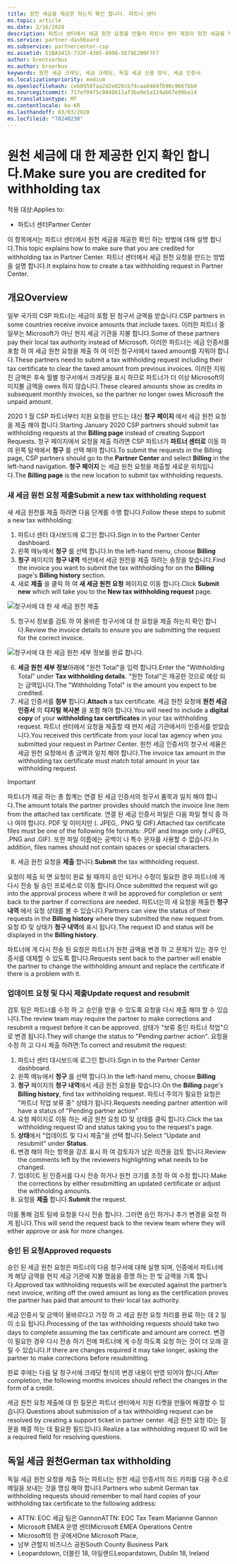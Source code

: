 ```yaml
---
title: 원천 세금을 제공한 하는지 확인 합니다. 파트너 센터
ms.topic: article
ms.date: 2/16/2020
description: 파트너 센터에서 세금 원천 요청을 만들어 파트너 센터 계정이 원천 세금을 제공한 하는지 확인 합니다.
ms.service: partner-dashboard
ms.subservice: partnercenter-csp
ms.assetid: E1BA3415-732F-4385-8996-5E79E200F7F7
author: brentserbus
ms.author: brserbus
keywords: 원천 세금 크레딧, 세금 크레딧, 독일 세금 신용 양식, 세금 인증서
ms.localizationpriority: medium
ms.openlocfilehash: ceb8958faa2d2e826cb74caa0484fb90c9667bb0
ms.sourcegitcommit: 717ef04f5c0040611af3ba9e5a324ab67e99ba14
ms.translationtype: MT
ms.contentlocale: ko-KR
ms.lasthandoff: 03/03/2020
ms.locfileid: "78240230"
---
```

# <a name="make-sure-you-are-credited-for-withholding-tax"></a><span data-ttu-id="ba276-104">원천 세금에 대 한 제공한 인지 확인 합니다.</span><span class="sxs-lookup"><span data-stu-id="ba276-104">Make sure you are credited for withholding tax</span></span>

<span data-ttu-id="ba276-105">적용 대상:</span><span class="sxs-lookup"><span data-stu-id="ba276-105">Applies to:</span></span>

- <span data-ttu-id="ba276-106">파트너 센터</span><span class="sxs-lookup"><span data-stu-id="ba276-106">Partner Center</span></span>

<span data-ttu-id="ba276-107">이 항목에서는 파트너 센터에서 원천 세금을 제공한 확인 하는 방법에 대해 설명 합니다.</span><span class="sxs-lookup"><span data-stu-id="ba276-107">This topic explains how to make sure that you are credited for withholding tax in Partner Center.</span></span> <span data-ttu-id="ba276-108">파트너 센터에서 세금 원천 요청을 만드는 방법을 설명 합니다.</span><span class="sxs-lookup"><span data-stu-id="ba276-108">It explains how to create a tax withholding request in Partner Center.</span></span>

## <a name="overview"></a><span data-ttu-id="ba276-109">개요</span><span class="sxs-lookup"><span data-stu-id="ba276-109">Overview</span></span>

<span data-ttu-id="ba276-110">일부 국가의 CSP 파트너는 세금이 포함 된 청구서 금액을 받습니다.</span><span class="sxs-lookup"><span data-stu-id="ba276-110">CSP partners in some countries receive invoice amounts that include taxes.</span></span> <span data-ttu-id="ba276-111">이러한 파트너 중 일부는 Microsoft가 아닌 현지 세금 기관을 지불 합니다.</span><span class="sxs-lookup"><span data-stu-id="ba276-111">Some of these partners pay their local tax authority instead of Microsoft.</span></span> <span data-ttu-id="ba276-112">이러한 파트너는 세금 인증서를 포함 하 여 세금 원천 요청을 제출 하 여 이전 청구서에서 taxed amount를 지워야 합니다.</span><span class="sxs-lookup"><span data-stu-id="ba276-112">These partners need to submit a tax withholding request including their tax certificate to clear the taxed amount from previous invoices.</span></span> <span data-ttu-id="ba276-113">이러한 지워진 금액은 후속 월별 청구서에서 크레딧을 표시 하므로 파트너가 더 이상 Microsoft의 미지불 금액을 owes 하지 않습니다.</span><span class="sxs-lookup"><span data-stu-id="ba276-113">These cleared amounts show as credits in subsequent monthly invoices, so the partner no longer owes Microsoft the unpaid amount.</span></span>

<span data-ttu-id="ba276-114">2020 1 월 CSP 파트너부터 지원 요청을 만드는 대신 **청구 페이지** 에서 세금 원천 요청을 제출 해야 합니다.</span><span class="sxs-lookup"><span data-stu-id="ba276-114">Starting January 2020 CSP partners should submit tax withholding requests at the **Billing page** instead of creating Support Requests.</span></span> <span data-ttu-id="ba276-115">청구 페이지에서 요청을 제출 하려면 CSP 파트너가 **파트너 센터로** 이동 하 여 왼쪽 탐색에서 **청구** 를 선택 해야 합니다.</span><span class="sxs-lookup"><span data-stu-id="ba276-115">To submit the requests in the Billing page, CSP partners should go to the **Partner Center** and select **Billing** in the left-hand navigation.</span></span> <span data-ttu-id="ba276-116">**청구 페이지** 는 세금 원천 요청을 제출할 새로운 위치입니다.</span><span class="sxs-lookup"><span data-stu-id="ba276-116">The **Billing page** is the new location to submit tax withholding requests.</span></span> 

### <a name="submit-a-new-tax-withholding-request"></a><span data-ttu-id="ba276-117">새 세금 원천 요청 제출</span><span class="sxs-lookup"><span data-stu-id="ba276-117">Submit a new tax withholding request</span></span>

<span data-ttu-id="ba276-118">새 세금 원천를 제출 하려면 다음 단계를 수행 합니다.</span><span class="sxs-lookup"><span data-stu-id="ba276-118">Follow these steps to submit a new tax withholding:</span></span>

1. <span data-ttu-id="ba276-119">파트너 센터 대시보드에 로그인 합니다.</span><span class="sxs-lookup"><span data-stu-id="ba276-119">Sign in to the Partner Center dashboard.</span></span>
2. <span data-ttu-id="ba276-120">왼쪽 메뉴에서 **청구** 를 선택 합니다.</span><span class="sxs-lookup"><span data-stu-id="ba276-120">In the left-hand menu, choose **Billing**</span></span>
3. <span data-ttu-id="ba276-121">**청구** 페이지의 **청구 내역** 섹션에서 세금 원천을 제출 하려는 송장을 찾습니다.</span><span class="sxs-lookup"><span data-stu-id="ba276-121">Find the invoice you want to submit the tax withholding for on the **Billing** page's **Billing history** section.</span></span>
4. <span data-ttu-id="ba276-122">새로 **제출** 을 클릭 하 여 **새 세금 원천 요청** 페이지로 이동 합니다.</span><span class="sxs-lookup"><span data-stu-id="ba276-122">Click **Submit new** which will take you to the **New tax withholding request** page.</span></span>

![청구서에 대 한 새 세금 원천 제출](images/wht1.png)

5. <span data-ttu-id="ba276-124">청구서 정보를 검토 하 여 올바른 청구서에 대 한 요청을 제출 하는지 확인 합니다.</span><span class="sxs-lookup"><span data-stu-id="ba276-124">Review the invoice details to ensure you are submitting the request for the correct invoice.</span></span>

![청구서에 대 한 세금 원천 세부 정보를 완료 합니다.](images/wht2.png)

6. <span data-ttu-id="ba276-126">**세금 원천 세부 정보**아래에 "원천 Total"을 입력 합니다.</span><span class="sxs-lookup"><span data-stu-id="ba276-126">Enter the "Withholding Total" under **Tax withholding details**.</span></span> <span data-ttu-id="ba276-127">"원천 Total"은 제공한 것으로 예상 되는 금액입니다.</span><span class="sxs-lookup"><span data-stu-id="ba276-127">The "Withholding Total" is the amount you expect to be credited.</span></span>
7. <span data-ttu-id="ba276-128">세금 인증서를 **첨부** 합니다.</span><span class="sxs-lookup"><span data-stu-id="ba276-128">**Attach** a tax certificate.</span></span> <span data-ttu-id="ba276-129">세금 원천 요청에 **원천 세금 인증서** 의 **디지털 복사본** 을 포함 해야 합니다.</span><span class="sxs-lookup"><span data-stu-id="ba276-129">You will need to include a **digital copy** of your **withholding tax certificates** in your tax withholding request.</span></span> <span data-ttu-id="ba276-130">파트너 센터에서 요청을 제출할 때 현지 세금 기관에서이 인증서를 받았습니다.</span><span class="sxs-lookup"><span data-stu-id="ba276-130">You received this certificate from your local tax agency when you submitted your request in Partner Center.</span></span> <span data-ttu-id="ba276-131">원천 세금 인증서의 청구서 세율은 세금 원천 요청에서 총 금액과 일치 해야 합니다.</span><span class="sxs-lookup"><span data-stu-id="ba276-131">The invoice tax amount in the withholding tax certificate must match total amount in your tax withholding request.</span></span> 

> [!IMPORTANT]
> <span data-ttu-id="ba276-132">파트너가 제공 하는 총 합계는 연결 된 세금 인증서의 청구서 품목과 일치 해야 합니다.</span><span class="sxs-lookup"><span data-stu-id="ba276-132">The amount totals the partner provides should match the invoice line item from the attached tax certificate.</span></span> <span data-ttu-id="ba276-133">연결 된 세금 인증서 파일은 다음 파일 형식 중 하나 여야 합니다. PDF 및 이미지만 (. JPEG,. PNG 및 GIF).</span><span class="sxs-lookup"><span data-stu-id="ba276-133">Attached tax certificate files must be one of the following file formats: .PDF and Image only (.JPEG, .PNG and .GIF).</span></span> <span data-ttu-id="ba276-134">또한 파일 이름에는 공백이 나 특수 문자를 사용할 수 없습니다.</span><span class="sxs-lookup"><span data-stu-id="ba276-134">In addition, files names should not contain  spaces or special characters.</span></span>

8. <span data-ttu-id="ba276-135">세금 원천 요청을 **제출** 합니다.</span><span class="sxs-lookup"><span data-stu-id="ba276-135">**Submit** the tax withholding request.</span></span>

<span data-ttu-id="ba276-136">요청이 제출 되 면 요청이 완료 될 때까지 승인 되거나 수정이 필요한 경우 파트너에 게 다시 전송 될 승인 프로세스로 이동 합니다.</span><span class="sxs-lookup"><span data-stu-id="ba276-136">Once submitted the request will go into the approval process where it will be approved for completion or sent back to the partner if corrections are needed.</span></span> <span data-ttu-id="ba276-137">파트너는의 새 요청을 제출한 **청구 내역** 에서 요청 상태를 볼 수 있습니다.</span><span class="sxs-lookup"><span data-stu-id="ba276-137">Partners can view the status of their requests in the **Billing history** where they submitted the new request from.</span></span> <span data-ttu-id="ba276-138">요청 ID 및 상태가 **청구 내역**에 표시 됩니다.</span><span class="sxs-lookup"><span data-stu-id="ba276-138">The request ID and status will be displayed in the **Billing history**.</span></span>

<span data-ttu-id="ba276-139">파트너에 게 다시 전송 된 요청은 파트너가 원천 금액을 변경 하 고 문제가 있는 경우 인증서를 대체할 수 있도록 합니다.</span><span class="sxs-lookup"><span data-stu-id="ba276-139">Requests sent back to the partner will enable the partner to change the withholding amount and replace the certificate if there is a problem with it.</span></span> 

### <a name="update-request-and-resubmit"></a><span data-ttu-id="ba276-140">업데이트 요청 및 다시 제출</span><span class="sxs-lookup"><span data-stu-id="ba276-140">Update request and resubmit</span></span>

<span data-ttu-id="ba276-141">검토 팀은 파트너를 수정 하 고 승인을 받을 수 있도록 요청을 다시 제출 해야 할 수 있습니다.</span><span class="sxs-lookup"><span data-stu-id="ba276-141">The review team may require the partner to make corrections and resubmit a request before it can be approved.</span></span> <span data-ttu-id="ba276-142">상태가 "보류 중인 파트너 작업"으로 변경 됩니다.</span><span class="sxs-lookup"><span data-stu-id="ba276-142">They will change the status to "Pending partner action".</span></span> <span data-ttu-id="ba276-143">요청을 수정 하 고 다시 제출 하려면:</span><span class="sxs-lookup"><span data-stu-id="ba276-143">To correct and resubmit the request:</span></span>
 
1. <span data-ttu-id="ba276-144">파트너 센터 대시보드에 로그인 합니다.</span><span class="sxs-lookup"><span data-stu-id="ba276-144">Sign in to the Partner Center dashboard.</span></span>
2. <span data-ttu-id="ba276-145">왼쪽 메뉴에서 **청구** 를 선택 합니다.</span><span class="sxs-lookup"><span data-stu-id="ba276-145">In the left-hand menu, choose **Billing**</span></span>
3. <span data-ttu-id="ba276-146">**청구** 페이지의 **청구 내역**에서 세금 원천 요청을 찾습니다.</span><span class="sxs-lookup"><span data-stu-id="ba276-146">On the **Billing** page's **Billing history**, find tax withholding request.</span></span> <span data-ttu-id="ba276-147">파트너 주의가 필요한 요청은 "파트너 작업 보류 중" 상태가 됩니다.</span><span class="sxs-lookup"><span data-stu-id="ba276-147">Requests needing partner attention will have a status of "Pending partner action"</span></span>
4. <span data-ttu-id="ba276-148">요청 페이지로 이동 하는 세금 원천 요청 ID 및 상태를 클릭 합니다.</span><span class="sxs-lookup"><span data-stu-id="ba276-148">Click the tax withholding request ID and status taking you to the request's page.</span></span>
5. <span data-ttu-id="ba276-149">**상태**에서 "업데이트 및 다시 제출"을 선택 합니다.</span><span class="sxs-lookup"><span data-stu-id="ba276-149">Select "Update and resubmit" under **Status**.</span></span>
6. <span data-ttu-id="ba276-150">변경 해야 하는 항목을 강조 표시 하 여 검토자가 남은 의견을 검토 합니다.</span><span class="sxs-lookup"><span data-stu-id="ba276-150">Review the comments left by the reviewers highlighting what needs to be changed.</span></span>
7. <span data-ttu-id="ba276-151">업데이트 된 인증서를 다시 전송 하거나 원천 크기를 조정 하 여 수정 합니다.</span><span class="sxs-lookup"><span data-stu-id="ba276-151">Make the corrections by either resubmitting an updated certificate or adjust the withholding amounts.</span></span>
8. <span data-ttu-id="ba276-152">요청을 **제출** 합니다.</span><span class="sxs-lookup"><span data-stu-id="ba276-152">**Submit** the request.</span></span> 

<span data-ttu-id="ba276-153">이를 통해 검토 팀에 요청을 다시 전송 합니다. 그러면 승인 하거나 추가 변경을 요청 하 게 됩니다.</span><span class="sxs-lookup"><span data-stu-id="ba276-153">This will send the request back to the review team where they will either approve or ask for more changes.</span></span>
 
### <a name="approved-requests"></a><span data-ttu-id="ba276-154">승인 된 요청</span><span class="sxs-lookup"><span data-stu-id="ba276-154">Approved requests</span></span>

<span data-ttu-id="ba276-155">승인 된 세금 원천 요청은 파트너의 다음 청구서에 대해 실행 되며, 인증에서 파트너에 게 해당 금액을 현지 세금 기관에 지불 했음을 증명 하는 한 빚 금액을 기록 합니다.</span><span class="sxs-lookup"><span data-stu-id="ba276-155">Approved tax withholding requests will be executed against the partner’s next invoice, writing off the owed amount as long as the certification proves the partner has paid that amount to their local tax authority.</span></span>

<span data-ttu-id="ba276-156">세금 인증서 및 금액이 올바르다고 가정 하 고 세금 원천 요청 처리를 완료 하는 데 2 일이 소요 됩니다.</span><span class="sxs-lookup"><span data-stu-id="ba276-156">Processing of the tax withholding requests should take two days to complete assuming the tax certificate and amount are correct.</span></span> <span data-ttu-id="ba276-157">변경이 필요한 경우 다시 전송 하기 전에 파트너에 게 수정 하도록 요청 하는 것이 더 오래 걸릴 수 있습니다.</span><span class="sxs-lookup"><span data-stu-id="ba276-157">If there are changes required it may take longer, asking the partner to make corrections before resubmitting.</span></span>

<span data-ttu-id="ba276-158">완료 후에는 다음 달 청구서에 크레딧 형식의 변경 내용이 반영 되어야 합니다.</span><span class="sxs-lookup"><span data-stu-id="ba276-158">After completion, the following months invoices should reflect the changes in the form of a credit.</span></span>
 
<span data-ttu-id="ba276-159">세금 원천 요청 제출에 대 한 질문은 파트너 센터에서 지원 티켓을 만들어 해결할 수 있습니다.</span><span class="sxs-lookup"><span data-stu-id="ba276-159">Questions about submission of a tax withholding request can be resolved by creating a support ticket in partner center.</span></span> <span data-ttu-id="ba276-160">세금 원천 요청 ID는 질문을 해결 하는 데 필요한 필드입니다.</span><span class="sxs-lookup"><span data-stu-id="ba276-160">Realize a tax withholding request ID will be a required field for resolving questions.</span></span>

## <a name="german-tax-withholding"></a><span data-ttu-id="ba276-161">독일 세금 원천</span><span class="sxs-lookup"><span data-stu-id="ba276-161">German tax withholding</span></span>

<span data-ttu-id="ba276-162">독일 세금 원천 요청을 제출 하는 파트너는 원천 세금 인증서의 하드 카피를 다음 주소로 메일을 보내는 것을 명심 해야 합니다.</span><span class="sxs-lookup"><span data-stu-id="ba276-162">Partners who submit German tax withholding requests should remember to mail hard copies of your withholding tax certificate to the following address:</span></span> 

- <span data-ttu-id="ba276-163">ATTN: EOC 세금 팀은 Gannon</span><span class="sxs-lookup"><span data-stu-id="ba276-163">ATTN: EOC Tax Team Marianne Gannon</span></span>
- <span data-ttu-id="ba276-164">Microsoft EMEA 운영 센터</span><span class="sxs-lookup"><span data-stu-id="ba276-164">Microsoft EMEA Operations Centre</span></span>
- <span data-ttu-id="ba276-165">Microsoft의 한 곳에서</span><span class="sxs-lookup"><span data-stu-id="ba276-165">One Microsoft Place,</span></span>
- <span data-ttu-id="ba276-166">남부 관할지 비즈니스 공원</span><span class="sxs-lookup"><span data-stu-id="ba276-166">South County Business Park</span></span>
- <span data-ttu-id="ba276-167">Leopardstown, 더블린 18, 아일랜드</span><span class="sxs-lookup"><span data-stu-id="ba276-167">Leopardstown, Dublin 18, Ireland</span></span>

